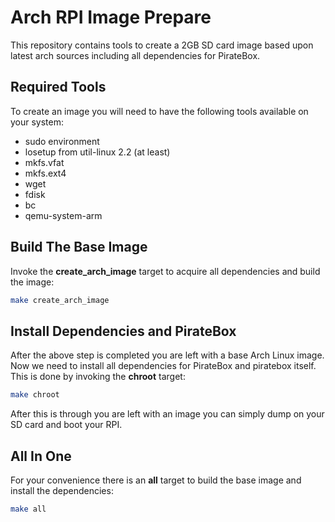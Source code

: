 # Arch RPI Image Prepare
This repository contains tools to create a 2GB SD card image based upon latest arch sources including all dependencies for PirateBox.

## Required Tools
To create an image you will need to have the following tools available on your system:
* sudo environment
* losetup from util-linux 2.2  (at least)
* mkfs.vfat
* mkfs.ext4
* wget
* fdisk
* bc
* qemu-system-arm

## Build The Base Image
Invoke the **create_arch_image** target to acquire all dependencies and build the image:
```Bash
make create_arch_image
```

## Install Dependencies and PirateBox
After the above step is completed you are left with a base Arch Linux image. Now we need to install all dependencies for PirateBox and piratebox itself. This is done by invoking the **chroot** target:
```Bash
make chroot
```

After this is through you are left with an image you can simply dump on your SD card and boot your RPI.


## All In One
For your convenience there is an **all** target to build the base image and install the dependencies:
```Bash
make all
```
